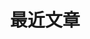 ---
layout: home
title: "最近文章"
tags: [Jekyll, theme, responsive, blog, template]
image:
  feature: typewriter.jpg
---